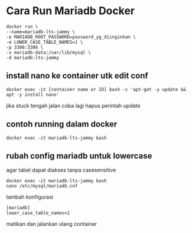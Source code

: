 # Cara Run Mariadb Docker
```
docker run \
--name=mariadb-lts-jammy \
-e MARIADB_ROOT_PASSWORD=password_yg_diinginkan \
-e LOWER_CASE_TABLE_NAMES=1 \
-p 3306:3306 \
-v mariadb-data:/var/lib/mysql \
-d mariadb:lts-jammy
```

## install nano ke container utk edit conf
```
docker exec -it [container name or ID] bash -c 'apt-get -y update && apt -y install nano'
```
jika stuck tengah jalan coba lagi hapus perintah update

## contoh running dalam docker
```
docker exec -it mariadb-lts-jammy bash
```

## rubah config mariadb untuk lowercase
agar tabel dapat diakses tanpa casesensitive
```
docker exec -it mariadb-lts-jammy bash
nano /etc/mysql/mariadb.cnf
```
tambah konfigurasi
```
[mariadb]
lower_case_table_names=1
```
matikan dan jalankan ulang container

